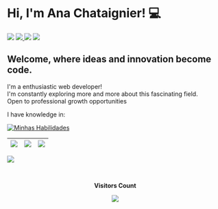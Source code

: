 <h1> Hi, I'm Ana Chataignier! 💻</h1>

<div> 
     <a href="https://instagram.com/anachataignier" target="_blank"><img src="https://img.shields.io/badge/-Instagram-%23E4405F?style=for-the-badge&logo=instagram&logoColor=white" target="_blank"></a> 
     <a href = "mailto:anachataignier2@gmail.com"><img src="https://img.shields.io/badge/Gmail-D14836?style=for-the-badge&logo=gmail&logoColor=white" target="_blank"</a>
     <a href="https://www.linkedin.com/in/ana-chataignier-6a3768263/" target="_blank"><img src="https://img.shields.io/badge/-LinkedIn-%230077B5?style=for-the-badge&logo=linkedin&logoColor=white" target="_blank"></a>
     <a href="https://wa.me/+5521973711702" target="_blank"><img src="https://img.shields.io/badge/WhatsApp-25D366?style=for-the-badge&logo=whatsapp&logoColor=white" target="_blank"></a>
 </div>
<h2 align="left">
Welcome, where ideas and innovation become code.
</h2>
<p>I'm a enthusiastic web developer! <br>I'm constantly exploring more and more about this fascinating field.  <br>
     Open to professional growth opportunities </p>



<p>I have knowledge in: </p>
<div align="left">

[![Minhas Habilidades](https://skillicons.dev/icons?i=python,django,mysql,postgresql,git,html,vscode,aws,postman
)](https://skillicons.dev)

  </div>
  
  | ![](http://github-profile-summary-cards.vercel.app/api/cards/stats?username=AnaChataignier&theme=nord_dark) | ![](http://github-profile-summary-cards.vercel.app/api/cards/repos-per-language?username=AnaChataignier&hide=Html&theme=nord_dark) | ![](http://github-profile-summary-cards.vercel.app/api/cards/most-commit-language?username=AnaChataignier&theme=nord_dark) |
| :-: | :-: | :-: |


 ![](https://github-readme-streak-stats.herokuapp.com/?user=AnaChataignier&hide_border=true&date_format=M%20j%5B%2C%20Y%5D&background=2D3742&stroke=2D3742&ring=6bbbca&fire=6bbbca&currStreakNum=fff&sideNums=6bbbca&currStreakLabel=6bbbca&sideLabels=fff&dates=fff) 

<br><p align="center"><b>Visitors Count</b></p>  
  <p align="center" target='_blank'><img align="center" src="https://profile-counter.glitch.me/{AnaChataignier}/count.svg" /></p> 
  <br></div>
 
